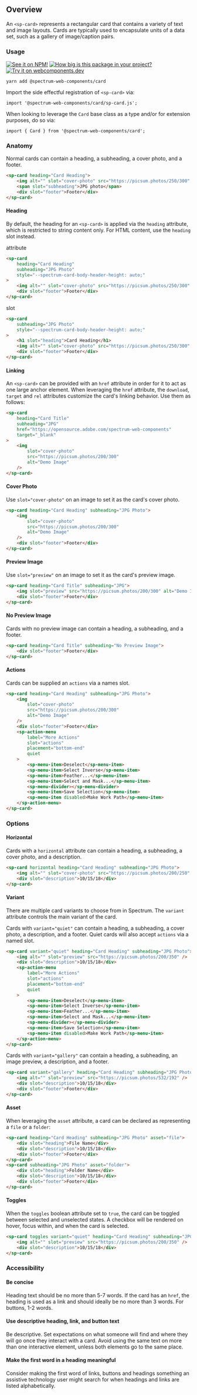 ## Overview

An `<sp-card>` represents a rectangular card that contains
a variety of text and image layouts. Cards are typically used
to encapsulate units of a data set, such as a gallery of
image/caption pairs.

### Usage

[![See it on NPM!](https://img.shields.io/npm/v/@spectrum-web-components/card?style=for-the-badge)](https://www.npmjs.com/package/@spectrum-web-components/card)
[![How big is this package in your project?](https://img.shields.io/bundlephobia/minzip/@spectrum-web-components/card?style=for-the-badge)](https://bundlephobia.com/result?p=@spectrum-web-components/card)
[![Try it on webcomponents.dev](https://img.shields.io/badge/Try%20it%20on-webcomponents.dev-green?style=for-the-badge)](https://webcomponents.dev/edit/collection/fO75441E1Q5ZlI0e9pgq/0lwluuJO4nR1daE9dyRw/src/index.stories.js)

```
yarn add @spectrum-web-components/card
```

Import the side effectful registration of `<sp-card>` via:

```
import '@spectrum-web-components/card/sp-card.js';
```

When looking to leverage the `Card` base class as a type and/or for extension purposes, do so via:

```
import { Card } from '@spectrum-web-components/card';
```

### Anatomy

Normal cards can contain a heading, a subheading, a cover photo, and a footer.

```html demo
<sp-card heading="Card Heading">
    <img alt="" slot="cover-photo" src="https://picsum.photos/250/300" />
    <span slot="subheading">JPG photo</span>
    <div slot="footer">Footer</div>
</sp-card>
```

#### Heading

By default, the heading for an `<sp-card>` is applied via the `heading` attribute, which is restricted to string content only. For HTML content, use the `heading` slot instead.

<sp-tabs selected="heading-attribute" auto label="Heading">
<sp-tab value="heading-attribute">attribute</sp-tab>
<sp-tab-panel value="heading-attribute">

```html demo
<sp-card
    heading="Card Heading"
    subheading="JPG Photo"
    style="--spectrum-card-body-header-height: auto;"
>
    <img alt="" slot="cover-photo" src="https://picsum.photos/250/300" />
    <div slot="footer">Footer</div>
</sp-card>
```

</sp-tab-panel>
<sp-tab value="heading-slot">slot</sp-tab>
<sp-tab-panel value="heading-slot">

```html demo
<sp-card
    subheading="JPG Photo"
    style="--spectrum-card-body-header-height: auto;"
>
    <h1 slot="heading">Card Heading</h1>
    <img alt="" slot="cover-photo" src="https://picsum.photos/250/300" />
    <div slot="footer">Footer</div>
</sp-card>
```

</sp-tab-panel>
</sp-tabs>

#### Linking

An `<sp-card>` can be provided with an `href` attribute in order for it to act as one large anchor element. When leveraging the `href` attribute, the `download`, `target` and `rel` attributes customize the card's linking behavior. Use them as follows:

```html demo
<sp-card
    heading="Card Title"
    subheading="JPG"
    href="https://opensource.adobe.com/spectrum-web-components"
    target="_blank"
>
    <img
        slot="cover-photo"
        src="https://picsum.photos/200/300"
        alt="Demo Image"
    />
</sp-card>
```

#### Cover Photo

Use `slot="cover-photo"` on an image to set it as the card's cover photo.

```html demo
<sp-card heading="Card Heading" subheading="JPG Photo">
    <img
        slot="cover-photo"
        src="https://picsum.photos/200/300"
        alt="Demo Image"
    />
    <div slot="footer">Footer</div>
</sp-card>
```

#### Preview Image

Use `slot="preview"` on an image to set it as the card's preview image.

```html demo
<sp-card heading="Card Title" subheading="JPG">
    <img slot="preview" src="https://picsum.photos/200/300" alt="Demo Image" />
    <div slot="footer">Footer</div>
</sp-card>
```

#### No Preview Image

Cards with no preview image can contain a heading, a subheading, and a footer.

```html demo
<sp-card heading="Card Title" subheading="No Preview Image">
    <div slot="footer">Footer</div>
</sp-card>
```

#### Actions

Cards can be supplied an `actions` via a names slot.

```html
<sp-card heading="Card Heading" subheading="JPG Photo">
    <img
        slot="cover-photo"
        src="https://picsum.photos/200/300"
        alt="Demo Image"
    />
    <div slot="footer">Footer</div>
    <sp-action-menu
        label="More Actions"
        slot="actions"
        placement="bottom-end"
        quiet
    >
        <sp-menu-item>Deselect</sp-menu-item>
        <sp-menu-item>Select Inverse</sp-menu-item>
        <sp-menu-item>Feather...</sp-menu-item>
        <sp-menu-item>Select and Mask...</sp-menu-item>
        <sp-menu-divider></sp-menu-divider>
        <sp-menu-item>Save Selection</sp-menu-item>
        <sp-menu-item disabled>Make Work Path</sp-menu-item>
    </sp-action-menu>
</sp-card>
```

### Options

#### Horizontal

Cards with a `horizontal` attribute can contain a heading, a subheading, a cover photo, and a description.

```html
<sp-card horizontal heading="Card Heading" subheading="JPG Photo">
    <img alt="" slot="cover-photo" src="https://picsum.photos/200/250" />
    <div slot="description">10/15/18</div>
</sp-card>
```

#### Variant

There are multiple card variants to choose from in Spectrum. The `variant`
attribute controls the main variant of the card.

Cards with `variant="quiet"` can contain a heading, a subheading, a cover photo, a description, and a footer. Quiet cards will also accept `actions` via a named slot.

<!--
TODO: Address example below when https://github.com/adobe/spectrum-web-components/issues/4945 is addressed.
-->

```html
<sp-card variant="quiet" heading="Card Heading" subheading="JPG Photo">
    <img alt="" slot="preview" src="https://picsum.photos/200/350" />
    <div slot="description">10/15/18</div>
    <sp-action-menu
        label="More Actions"
        slot="actions"
        placement="bottom-end"
        quiet
    >
        <sp-menu-item>Deselect</sp-menu-item>
        <sp-menu-item>Select Inverse</sp-menu-item>
        <sp-menu-item>Feather...</sp-menu-item>
        <sp-menu-item>Select and Mask...</sp-menu-item>
        <sp-menu-divider></sp-menu-divider>
        <sp-menu-item>Save Selection</sp-menu-item>
        <sp-menu-item disabled>Make Work Path</sp-menu-item>
    </sp-action-menu>
</sp-card>
```

Cards with `variant="gallery"` can contain a heading, a subheading, an image preview, a description, and a footer.

```html
<sp-card variant="gallery" heading="Card Heading" subheading="JPG Photo">
    <img alt="" slot="preview" src="https://picsum.photos/532/192" />
    <div slot="description">10/15/18</div>
    <div slot="footer">Footer</div>
</sp-card>
```

#### Asset

When leveraging the `asset` attribute, a card can be declared as representing a `file` or a `folder`:

```html
<sp-card heading="Card Heading" subheading="JPG Photo" asset="file">
    <div slot="heading">File Name</div>
    <div slot="description">10/15/18</div>
    <div slot="footer">Footer</div>
</sp-card>
<sp-card subheading="JPG Photo" asset="folder">
    <div slot="heading">Folder Name</div>
    <div slot="description">10/15/18</div>
    <div slot="footer">Footer</div>
</sp-card>
```

#### Toggles

When the `toggles` boolean attribute set to `true`, the card can be toggled between selected and unselected states.
A checkbox will be rendered on hover, focus within, and when the card is selected.

```html
<sp-card toggles variant="quiet" heading="Card Heading" subheading="JPG Photo">
    <img alt="" slot="preview" src="https://picsum.photos/200/350" />
    <div slot="description">10/15/18</div>
</sp-card>
```

### Accessibility

#### Be concise

Heading text should be no more than 5-7 words. If the card has an `href`, the heading is used as a link and should ideally be no more than 3 words. For buttons, 1-2 words.

#### Use descriptive heading, link, and button text

Be descriptive. Set expectations on what someone will find and where they will go once they interact with a card. Avoid using the same text on more than one interactive element, unless both elements go to the same place.

#### Make the first word in a heading meaningful

Consider making the first word of links, buttons and headings something an assistive technology user might search for when headings and links are listed alphabetically.

